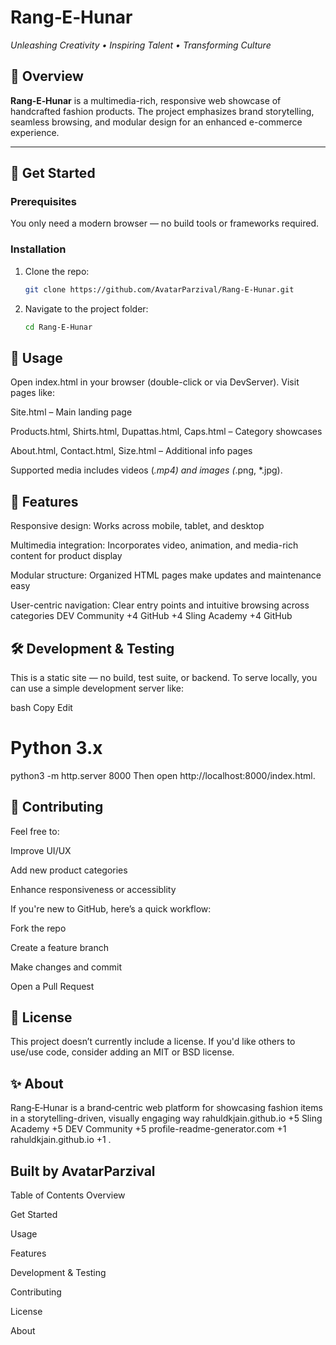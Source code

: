 # Rang‑E‑Hunar  
*Unleashing Creativity • Inspiring Talent • Transforming Culture*

## 🎨 Overview  
**Rang‑E‑Hunar** is a multimedia-rich, responsive web showcase of handcrafted fashion products. The project emphasizes brand storytelling, seamless browsing, and modular design for an enhanced e-commerce experience.

---

## 🚀 Get Started

### Prerequisites  
You only need a modern browser — no build tools or frameworks required.

### Installation  
1. Clone the repo:  
   ```bash
   git clone https://github.com/AvatarParzival/Rang-E-Hunar.git

2. Navigate to the project folder:  
   ```bash
   cd Rang-E-Hunar

## 🧩 Usage
Open index.html in your browser (double-click or via DevServer). Visit pages like:

Site.html – Main landing page

Products.html, Shirts.html, Dupattas.html, Caps.html – Category showcases

About.html, Contact.html, Size.html – Additional info pages

Supported media includes videos (*.mp4) and images (*.png, *.jpg).

## 📱 Features
Responsive design: Works across mobile, tablet, and desktop

Multimedia integration: Incorporates video, animation, and media-rich content for product display

Modular structure: Organized HTML pages make updates and maintenance easy

User-centric navigation: Clear entry points and intuitive browsing across categories 
DEV Community
+4
GitHub
+4
Sling Academy
+4
GitHub

## 🛠️ Development & Testing
This is a static site — no build, test suite, or backend.
To serve locally, you can use a simple development server like:

bash
Copy
Edit
# Python 3.x
python3 -m http.server 8000
Then open http://localhost:8000/index.html.

## 👥 Contributing
Feel free to:

Improve UI/UX

Add new product categories

Enhance responsiveness or accessiblity

If you're new to GitHub, here’s a quick workflow:

Fork the repo

Create a feature branch

Make changes and commit

Open a Pull Request

## 📄 License
This project doesn’t currently include a license. If you'd like others to use/use code, consider adding an MIT or BSD license.

## ✨ About
Rang‑E‑Hunar is a brand‑centric web platform for showcasing fashion items in a storytelling-driven, visually engaging way 
rahuldkjain.github.io
+5
Sling Academy
+5
DEV Community
+5
profile-readme-generator.com
+1
rahuldkjain.github.io
+1
.

## Built by AvatarParzival

Table of Contents
Overview

Get Started

Usage

Features

Development & Testing

Contributing

License

About
